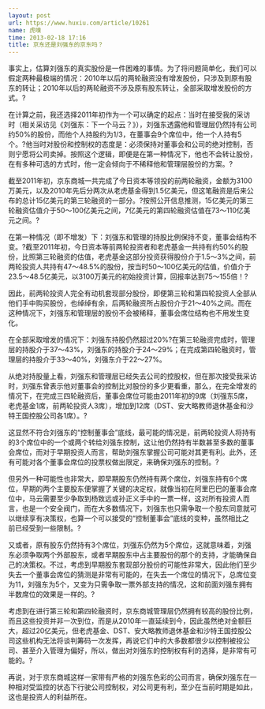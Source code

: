 ```yaml
---
layout: post
url: https://www.huxiu.com/article/10261
name: 虎嗅
time: 2013-02-18 17:16
title: 京东还是刘强东的京东吗？
---
```

事实上，估算刘强东的真实股份是一件困难的事情。为了将问题简单化，我们可以假定两种最极端的情况：2010年以后的两轮融资没有增发股份，只涉及到原有股东的转让；2010年以后的两轮融资不涉及原有股东转让，全部采取增发股份的方式。?

在计算之前，我还选择2011年初作为一个可以确定的起点：当时在接受我的采访时（相关采访见《刘强东：下一个马云？》），刘强东透露他和管理层仍然持有公司约50%的股份，而他个人持股约为1/3，在董事会9个席位中，他一个人持有5个。?他当时对股份和控制权的态度是：必须保持对董事会和公司的绝对控制，否则宁愿将公司卖掉。按照这个逻辑，即便是在第一种情况下，他也不会转让股份，在有多种可选的方式时，他一定会倾向于不稀释他和管理层股份的方案。?

截至2011年初，京东商城一共完成了今日资本等领投的前两轮融资，金额为3100万美元，以及2010年先后分两次从老虎基金得到1.5亿美元，但这笔融资是后来公布的总计15亿美元的第三轮融资的一部分。?按照公开信息推测，15亿美元的第三轮融资估值介于50～100亿美元之间，7亿美元的第四轮融资估值在73～110亿美元之间。?

在第一种情况（即不增发）下：刘强东和管理的持股比例保持不变，董事会结构不变。?截至2011年初，今日资本等前两轮投资者和老虎基金一共持有约50%的股份，比照第三轮融资的估值，老虎基金这部分投资获得股份介于1.5～3%之间，前两轮投资人共持有47～48.5%的股份，按当时50～100亿美元的估值，价值介于23.5～48.5亿美元，以3100万美元的初始投资计算，回报率达到75～155倍！?

因此，前两轮投资人完全有动机套现部分股份，即便第三轮和第四轮投资人全部从他们手中购买股份，也绰绰有余，后两轮融资所占股份介于21～40%之间。而在这种情况下，刘强东和管理层的股份不会被稀释，董事会席位结构也不用发生变化。

在全部采取增发的情况下：刘强东持股仍然超过20%?在第三轮融资完成时，管理层的持股介于37～43%，刘强东的持股介于24～29%；在完成第四轮融资时，管理层的持股介于33～40%，刘强东介于22～27%。

从绝对持股量上看，刘强东和管理层已经失去公司的控股权，但在那次接受我采访时，刘强东曾表示他对董事会的控制比对股份的多少更看重，那么，在完全增发的情况下，在完成三四轮融资后，董事会席位可能由2011年初的9席（刘强东5席，老虎基金1席，前两轮投资人3席），增加到12席（DST、安大略教师退休基金和沙特王国控股公司各1席）。?

这显然不符合刘强东的“控制董事会”底线，最可能的情况是，前两轮投资人将持有的3个席位中的一个或两个转给刘强东控制，这让他仍然持有半数甚至多数的董事会席位，而对于早期投资人而言，帮助刘强东掌握公司可能对其更有利。此外，还有可能对各个董事会席位的投票权做出限定，来确保刘强东的控制。?

但另外一种可能性也非常大，即早期股东仍然持有两个席位，刘强东持有6个席位，早期的两个主要股东便掌握了关键的决定权，就像当初在阿里巴巴的董事会席位中，马云需要至少争取到杨致远或孙正义手中的一票一样，这对所有投资人而言，也是一个安全阀门，而在大多数情况下，刘强东也只需争取一个股东同意就可以继续享有决策权，也算一个可以接受的“控制董事会”底线的变种，虽然相比之 前已经受到一些限制。?

又或者，原有股东仍然持有3个席位，刘强东仍然为5个席位，这就意味着，刘强东必须争取两个外部股东，或者早期股东中占主要股份的那个的支持，才能确保自己的决策权。不过，考虑到早期股东套现部分股份的可能性非常大，因此他们至少失去一个董事会席位的猜测是非常有可能的，在失去一个席位的情况下，总席位变为11，刘强东为5个，又变为只需争取一票外部支持的情况，这和前面刘强东拥有半数席位的效果是一样的。?

考虑到在进行第三轮和第四轮融资时，京东商城管理层仍然拥有较高的股份比例，而且这些投资并非一次到位，而是从2010年一直延续到今，因此虽然绝对金额巨大，超过20亿美元，但老虎基金、DST、安大略教师退休基金和沙特王国控股公司这些机构无法将谈判筹码一次发挥，再说它们中的大多数都很少以控制被投公司、甚至介入管理为偏好，所以，做出对刘强东的控制权有利的选择，是非常有可能的。?

再说，对于京东商城这样一家带有严格的刘强东色彩的公司而言，确保刘强东在一种相对受监控的状态下行驶公司控制权，对公司更有利，至少在当前时期是如此，这也是投资人的利益所在。

